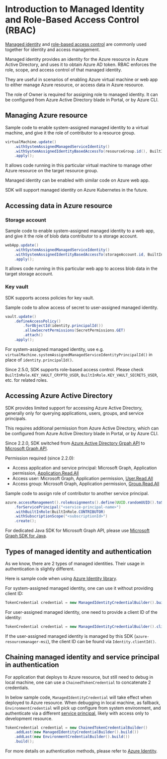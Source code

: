 # Introduction to Managed Identity and Role-Based Access Control (RBAC)

[Managed identity][managed_identity] and [role-based access control][rbac] are commonly used together for identity and access management.

Managed identity provides an identity for the Azure resource in Azure Active Directory, and uses it to obtain Azure AD token.
RBAC enforces the role, scope, and access control of that managed identity. 

They are useful in scenarios of enabling Azure virtual machine or web app to either manage Azure resource, or access data in Azure resource.

The role of Owner is required for assigning role to managed identity. It can be configured from Azure Active Directory blade in Portal, or by Azure CLI.

## Managing Azure resource

Sample code to enable system-assigned managed identity to a virtual machine, and give it the role of contributor to a resource group.
```java
virtualMachine.update()
    .withSystemAssignedManagedServiceIdentity()
    .withSystemAssignedIdentityBasedAccessTo(resourceGroup.id(), BuiltInRole.CONTRIBUTOR)
    .apply();
```

It allows code running in this particular virtual machine to manage other Azure resource on the target resource group.

Managed identity can be enabled with similar code on Azure web app.

SDK will support managed identity on Azure Kubernetes in the future.

## Accessing data in Azure resource

### Storage account

Sample code to enable system-assigned managed identity to a web app, and give it the role of blob data contributor to a storage account.
```java
webApp.update()
    .withSystemAssignedManagedServiceIdentity()
    .withSystemAssignedIdentityBasedAccessTo(storageAccount.id, BuiltInRole.STORAGE_BLOB_DATA_CONTRIBUTOR)
    .apply();
```

It allows code running in this particular web app to access blob data in the target storage account.

### Key vault

SDK supports access policies for key vault.

Sample code to allow access of secret to user-assigned managed identity.
```java
vault.update()
    .defineAccessPolicy()
        .forObjectId(identity.principalId())
        .allowSecretPermissions(SecretPermissions.GET)
        .attach()
    .apply();
```

For system-assigned managed identity, use e.g. `virtualMachine.systemAssignedManagedServiceIdentityPrincipalId()` in place of `identity.principalId()`.

Since 2.5.0, SDK supports role-based access control. Please check `BuiltInRole.KEY_VAULT_CRYPTO_USER`, `BuiltInRole.KEY_VAULT_SECRETS_USER`, etc. for related roles.

## Accessing Azure Active Directory

SDK provides limited support for accessing Azure Active Directory, generally only for querying applications, users, groups, and service principals.

This requires additional permission from Azure Active Directory, which can be configured from Azure Active Directory blade in Portal, or by Azure CLI.

Since 2.2.0, SDK switched from [Azure Active Directory Grpah API][aad_graph] to [Microsoft Graph API][microsoft_graph].

Permission required (since 2.2.0):
- Access application and service principal: Microsoft Graph, Application permission, [Application.Read.All](https://docs.microsoft.com/graph/api/application-list?view=graph-rest-1.0&tabs=http#permissions)
- Access user: Microsoft Graph, Application permission, [User.Read.All](https://docs.microsoft.com/graph/api/user-list?view=graph-rest-1.0&tabs=http#permissions)
- Access group: Microsoft Graph, Application permission, [Group.Read.All](https://docs.microsoft.com/graph/api/group-list?view=graph-rest-1.0&tabs=http#permissions)

Sample code to assign role of contributor to another service principal.
```java
azure.accessManagement().roleAssignments().define(UUID.randomUUID().toString())
    .forServicePrincipal("<service-principal-name>")
    .withBuiltInRole(BuiltInRole.CONTRIBUTOR)
    .withSubscriptionScope("<subscriptionId>")
    .create();
```

For dedicated Java SDK for Microsoft Graph API, please use [Microsoft Graph SDK for Java](https://github.com/microsoftgraph/msgraph-sdk-java).

## Types of managed identity and authentication

As we know, there are 2 types of managed identities. Their usage in authentication is slightly different.

Here is sample code when using [Azure Identity library][azure_identity].

For system-assigned managed identity, one can use it without providing client ID:
```java
TokenCredential credential = new ManagedIdentityCredentialBuilder().build();
```

For user-assigned managed identity, one need to provide a client ID of the identity:
```java
TokenCredential credential = new ManagedIdentityCredentialBuilder().clientId("<clientId>").build();
```

If the user-assigned managed identity is managed by this SDK (`azure-resourcemanager-msi`), the client ID can be found via `Identity.clientId()`.

## Chaining managed identity and service principal in authentication

For application that deploys to Azure resource, but still need to debug in local machine, one can use a `ChainedTokenCredential` to concatenate 2 credentials.

In below sample code, `ManagedIdentityCredential` will take effect when deployed to Azure resource.
When debugging in local machine, as fallback, `EnvironmentCredential` will pick up configure from system environment, and authenticate via a different [service principal][service_principal], likely with access only to development resource.
```java
TokenCredential credential = new ChainedTokenCredentialBuilder()
    .addLast(new ManagedIdentityCredentialBuilder().build())
    .addLast(new EnvironmentCredentialBuilder().build())
    .build();
```

For more details on authentication methods, please refer to [Azure Identity][azure_identity].

[managed_identity]: https://docs.microsoft.com/azure/active-directory/managed-identities-azure-resources/overview
[rbac]: https://docs.microsoft.com/azure/role-based-access-control/overview
[microsoft_graph]: https://docs.microsoft.com/graph/overview
[aad_graph]: https://docs.microsoft.com/azure/active-directory/develop/active-directory-graph-api
[service_principal]: https://docs.microsoft.com/azure/active-directory/develop/app-objects-and-service-principals
[azure_identity]: https://github.com/Azure/azure-sdk-for-java/blob/master/sdk/identity/azure-identity
